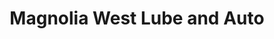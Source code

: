 ---
title: "Magnolia West Lube and Auto"
url: /magnolia/magnolia-west-lube-and-auto/
shop: Autowerkstatt
---
